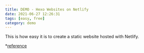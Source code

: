 ```yaml
---
title: DEMO - Hexo Websites on Netlify
date: 2021-06-27 12:26:31
tags: [easy, free]
category: demo
---
```


This is how easy it is to create a static website hosted with Netlify.

*[reference](https://www.netlify.com/blog/2015/10/26/a-step-by-step-guide-hexo-on-netlify/)
